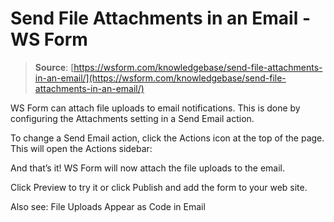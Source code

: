 # Send File Attachments in an Email - WS Form

> **Source**: [https://wsform.com/knowledgebase/send-file-attachments-in-an-email/](https://wsform.com/knowledgebase/send-file-attachments-in-an-email/)


WS Form can attach file uploads to email notifications. This is done by configuring the Attachments setting in a Send Email action.

To change a Send Email action, click the Actions icon  at the top of the page. This will open the Actions sidebar:

And that’s it! WS Form will now attach the file uploads to the email.

Click Preview to try it or click Publish and add the form to your web site.

Also see: File Uploads Appear as Code in Email
